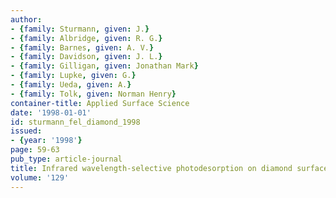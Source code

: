 ```yaml
---
author:
- {family: Sturmann, given: J.}
- {family: Albridge, given: R. G.}
- {family: Barnes, given: A. V.}
- {family: Davidson, given: J. L.}
- {family: Gilligan, given: Jonathan Mark}
- {family: Lupke, given: G.}
- {family: Ueda, given: A.}
- {family: Tolk, given: Norman Henry}
container-title: Applied Surface Science
date: '1998-01-01'
id: sturmann_fel_diamond_1998
issued:
- {year: '1998'}
page: 59-63
pub_type: article-journal
title: Infrared wavelength-selective photodesorption on diamond surfaces
volume: '129'
---
```

